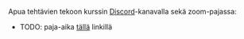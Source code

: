 Apua tehtävien tekoon kurssin [Discord](https://study.cs.helsinki.fi/discord/join/ohtu)-kanavalla sekä zoom-pajassa:

- TODO: paja-aika [tällä]() linkillä

